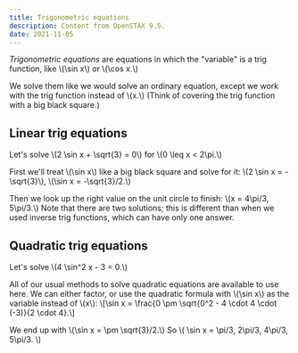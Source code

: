 ```yaml
---
title: Trigonometric equations
description: Content from OpenSTAX 9.5.
date: 2021-11-05
---
```


*Trigonometric equations* are equations in which the "variable" is a trig function, like \\(\sin x\\) or \\(\cos x.\\)

We solve them like we would solve an ordinary equation, except we work with the trig function instead of \\(x.\\) (Think of covering the trig function with a big black square.)

## Linear trig equations

Let's solve \\(2 \sin x + \sqrt{3} = 0\\) for \\(0 \leq x < 2\pi.\\)

First we'll treat \\(\sin x\\) like a big black square and solve for it: \\(2 \sin x = -\sqrt{3}\\), \\(\sin x = -\sqrt{3}/2.\\)

Then we look up the right value on the unit circle to finish: \\(x = 4\pi/3, 5\pi/3.\\) Note that there are two solutions; this is different than when we used inverse trig functions, which can have only one answer.

## Quadratic trig equations

Let's solve \\(4 \sin^2 x - 3 = 0.\\)

All of our usual methods to solve quadratic equations are available to use here. We can either factor, or use the quadratic formula with \\(\sin x\\) as the variable instead of \\(x\\): \\[\sin x = \frac{0 \pm \sqrt{0^2 - 4 \cdot 4 \cdot (-3)}{2 \cdot 4}.\\]

We end up with \\(\sin x = \pm \sqrt{3}/2.\\) So \\( \sin x = \pi/3, 2\pi/3, 4\pi/3, 5\pi/3. \\)
